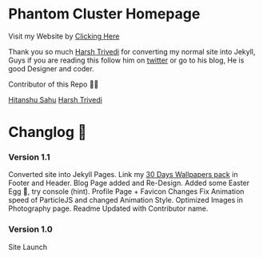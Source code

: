 # Phantom Cluster Homepage 

Visit my Website by [Clicking Here](https://Phantom-Cluster.github.io)


Thank you so much [Harsh Trivedi](https://harsh98trivedi.github.io) for converting my normal site into Jekyll, Guys if you are reading this follow him on [twitter](https://twitter.com/harsh98trivedi) or go to his blog, He is good Designer and coder.

Contributor of this Repo 👨‍💻


[Hitanshu Sahu](https://github.com/Phantom-Cluster)
[Harsh Trivedi](https://github.com/harsh98trivedi)


# Changlog 📝

### Version 1.1

Converted site into Jekyll Pages.
Link my [30 Days Wallpapers pack](http://wallpaper30.github.io) in Footer and Header.
Blog Page added and Re-Design.
Added some Easter Egg 🥚, try console (hint).
Profile Page + Favicon Changes
Fix Animation speed of ParticleJS and changed Animation Style.
Optimized Images in Photography page.
Readme Updated with Contributor name.


### Version 1.0
Site Launch


